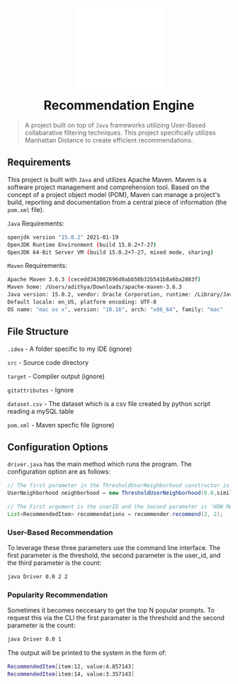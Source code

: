 <h1 align="center" style="border-bottom: none">
    <a href="https://prometheus.io" target="_blank"><img alt="Prometheus" src="./.assets/heading-image.svg"></a><br>Recommendation Engine
</h1>

> A project built on top of `Java` frameworks utilizing User-Based collabarative filtering techniques. This project specifically utilizes Manhattan Distance to create efficient recommendations.

## Requirements
 
This project is built with `Java` and utilizes Apache Maven. Maven is a software project management and comprehension tool. Based on the concept of a project object model (POM), Maven can manage a project's build, reporting and documentation from a central piece of information (the `pom.xml` file). 

`Java` Requirements:

```bash
openjdk version "15.0.2" 2021-01-19
OpenJDK Runtime Environment (build 15.0.2+7-27)
OpenJDK 64-Bit Server VM (build 15.0.2+7-27, mixed mode, sharing)
```

`Maven` Requirements:

```bash
Apache Maven 3.6.3 (cecedd343002696d0abb50b32b541b8a6ba2883f)
Maven home: /Users/adithya/Downloads/apache-maven-3.6.3
Java version: 15.0.2, vendor: Oracle Corporation, runtime: /Library/Java/JavaVirtualMachines/jdk-15.0.2.jdk/Contents/Home
Default locale: en_US, platform encoding: UTF-8
OS name: "mac os x", version: "10.16", arch: "x86_64", family: "mac"
```

## File Structure

`.idea` - A folder specific to my IDE (ignore)

`src` - Source code directory

`target` - Compiler output (ignore)

`gitattributes` - Ignore

`dataset.csv` - The dataset which is a csv file created by python script reading a mySQL table

`pom.xml` - Maven specfic file (ignore)

## Configuration Options

`driver.java` has the main method which runs the program. The configuration option are as follows:

```java
// The first parameter in the ThresholdUserNeighborhood constructor is the similarity threshold
UserNeighborhood neighborhood = new ThresholdUserNeighborhood(0.0,similarity, model);
```

```java
// The First argument is the userID and the Second parameter is 'HOW MANY'
List<RecommendedItem> recommendations = recommender.recommend(2, 2);
```

### User-Based Recommendation

To leverage these three parameters use the command line interface. The first parameter is the threshold, the second parameter is the user_id, and the third parameter is the count:

```bash
java Driver 0.0 2 2
```

### Popularity Recommendation

Sometimes it becomes neccesary to get the top N popular prompts. To request this via the CLI the first paramater is the threshold and the second parameter is the count:

```bash
java Driver 0.0 1
```


The output will be printed to the system in the form of:

```bash
RecommendedItem[item:12, value:4.857143]
RecommendedItem[item:14, value:3.357143]
```




